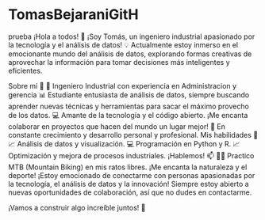 # TomasBejaraniGitH
prueba
¡Hola a todos! 👋
¡Soy Tomás, un ingeniero industrial apasionado por la tecnología y el análisis de datos! 💡 Actualmente estoy inmerso en el emocionante mundo del análisis de datos, explorando formas creativas de aprovechar la información para tomar decisiones más inteligentes y eficientes.

Sobre mí 🚀
🔧 Ingeniero Industrial con experiencia en Administracion y gerencia
📊 Estudiante entusiasta de análisis de datos, siempre buscando aprender nuevas técnicas y herramientas para sacar el máximo provecho de los datos.
💻 Amante de la tecnología y el código abierto. ¡Me encanta colaborar en proyectos que hacen del mundo un lugar mejor!
🌱 En constante crecimiento y desarrollo personal y profesional.
Mis habilidades 🔧
📈 Análisis de datos y visualización.
💻 Programación en Python y R.
📈 Optimización y mejora de procesos industriales.
¡Hablemos! 📫
🚵‍♂️ Practico MTB (Mountain Biking) en mis ratos libres. ¡Me encanta la naturaleza y el deporte!
¡Estoy emocionado de conectarme con personas apasionadas por la tecnología, el análisis de datos y la innovación! Siempre estoy abierto a nuevas oportunidades de colaboración, así que no dudes en contactarme.

¡Vamos a construir algo increíble juntos! 💪
